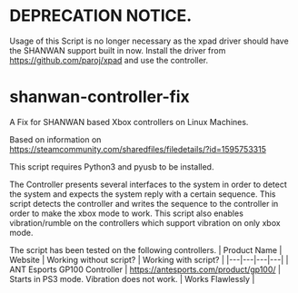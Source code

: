 # DEPRECATION NOTICE.
Usage of this Script is no longer necessary as the xpad driver should have the SHANWAN support built in now. Install the driver from https://github.com/paroj/xpad and use the controller.

# shanwan-controller-fix

A Fix for SHANWAN based Xbox controllers on Linux Machines.

Based on information on https://steamcommunity.com/sharedfiles/filedetails/?id=1595753315

This script requires Python3 and pyusb to be installed.

The Controller presents several interfaces to the system in order to detect the system and expects the system reply with a certain sequence. This script detects the controller and writes the sequence to the controller in order to make the xbox mode to work. This script also enables vibration/rumble on the controllers which support vibration on only xbox mode.

The script has been tested on the following controllers.
| Product Name | Website | Working without script? | Working with script? |
|---|---|---|---|
| ANT Esports GP100 Controller | https://antesports.com/product/gp100/ | Starts in PS3 mode. Vibration does not work. | Works Flawlessly |
